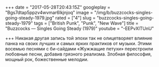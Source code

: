 +++
date = "2017-05-28T20:43:15Z"
googleplay = "Bgs7dtap5ppzv4wvmar6lkjnjoq"
image = "/img/b/buzzcocks-singles-going-steady-1979.jpg"
rated = ["4"]
slug = "buzzcocks-singles-going-steady-1979"
tags = ["British Punk", "Punk", "New Wave"]
title = "Buzzcocks — Singles Going Steady (1979)"
youtube = "-EEPvXlTUnU"

+++
Никакая другая запись той эпохи так не&nbsp;олицетворяет влияние панка на&nbsp;своих лучших и&nbsp;самых ярких практиков от&nbsp;музыки. Этими восемью песнями с&nbsp;би-сайдами &laquo;Жужжащие петухи&raquo; перестроили любовные песни, добавив грязного реализма. Злобная философия, мощный рок, божественные мелодии.